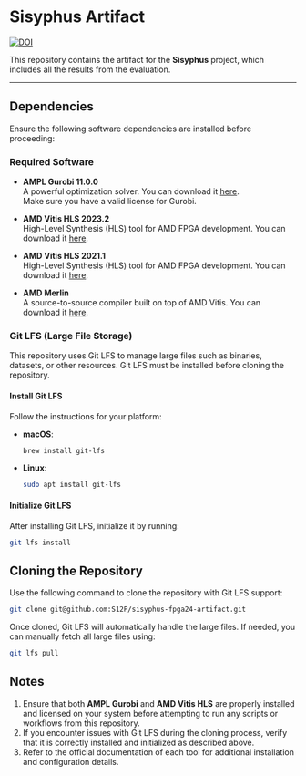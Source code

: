 # Sisyphus Artifact

[![DOI](https://zenodo.org/badge/903321472.svg)](https://doi.org/10.5281/zenodo.14472168)

This repository contains the artifact for the **Sisyphus** project, which includes all the results from the evaluation.

---

## Dependencies

Ensure the following software dependencies are installed before proceeding:

### Required Software

- **AMPL Gurobi 11.0.0**  
  A powerful optimization solver. You can download it [here](https://ampl.com/products/solvers/solvers-we-sell/gurobi/).  
  Make sure you have a valid license for Gurobi.

- **AMD Vitis HLS 2023.2**  
  High-Level Synthesis (HLS) tool for AMD FPGA development. You can download it [here](https://www.amd.com/en/products/software/adaptive-socs-and-fpgas/vitis/vitis-hls.html).  

- **AMD Vitis HLS 2021.1**  
  High-Level Synthesis (HLS) tool for AMD FPGA development. You can download it [here](https://www.amd.com/en/products/software/adaptive-socs-and-fpgas/vitis/vitis-hls.html). 

- **AMD Merlin**  
  A source-to-source compiler built on top of AMD Vitis. You can download it [here](https://github.com/UCLA-VAST/Merlin-UCLA). 

### Git LFS (Large File Storage)

This repository uses Git LFS to manage large files such as binaries, datasets, or other resources. Git LFS must be installed before cloning the repository.

#### Install Git LFS

Follow the instructions for your platform:

- **macOS**:  
  ```sh
  brew install git-lfs
  ```

- **Linux**:  
  ```sh
  sudo apt install git-lfs
  ```
#### Initialize Git LFS

After installing Git LFS, initialize it by running:

  ```sh
  git lfs install
  ```

## Cloning the Repository

Use the following command to clone the repository with Git LFS support:

```sh
git clone git@github.com:S12P/sisyphus-fpga24-artifact.git
```

Once cloned, Git LFS will automatically handle the large files. If needed, you can manually fetch all large files using:

```sh
git lfs pull
```

## Notes

1. Ensure that both **AMPL Gurobi** and **AMD Vitis HLS** are properly installed and licensed on your system before attempting to run any scripts or workflows from this repository.
2. If you encounter issues with Git LFS during the cloning process, verify that it is correctly installed and initialized as described above.
3. Refer to the official documentation of each tool for additional installation and configuration details. 
